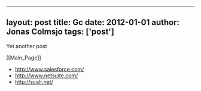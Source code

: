 
---
layout: post
title: Gc
date: 2012-01-01
author: Jonas Colmsjo
tags: ['post']
---

Yet another post





[[Main_Page]]


* http://www.salesforce.com/
* http://www.netsuite.com/
* http://scalr.net/
